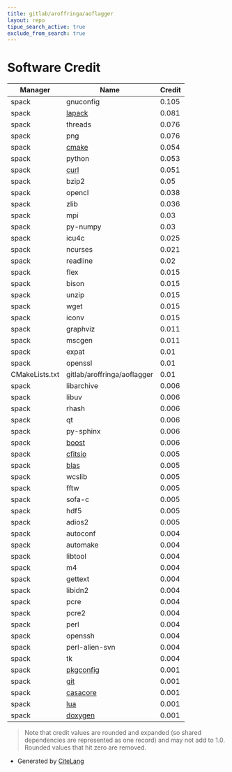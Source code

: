 ```yaml
---
title: gitlab/aroffringa/aoflagger
layout: repo
tipue_search_active: true
exclude_from_search: true
---
```

# Software Credit

|Manager|Name|Credit|
|-------|----|------|
|spack|gnuconfig|0.105|
|spack|[lapack](https://developer.arm.com/tools-and-software/server-and-hpc/downloads/arm-performance-libraries)|0.081|
|spack|threads|0.076|
|spack|png|0.076|
|spack|[cmake](https://www.cmake.org)|0.054|
|spack|python|0.053|
|spack|[curl](https://curl.se/)|0.051|
|spack|bzip2|0.05|
|spack|opencl|0.038|
|spack|zlib|0.036|
|spack|mpi|0.03|
|spack|py-numpy|0.03|
|spack|icu4c|0.025|
|spack|ncurses|0.021|
|spack|readline|0.02|
|spack|flex|0.015|
|spack|bison|0.015|
|spack|unzip|0.015|
|spack|wget|0.015|
|spack|iconv|0.015|
|spack|graphviz|0.011|
|spack|mscgen|0.011|
|spack|expat|0.01|
|spack|openssl|0.01|
|CMakeLists.txt|gitlab/aroffringa/aoflagger|0.01|
|spack|libarchive|0.006|
|spack|libuv|0.006|
|spack|rhash|0.006|
|spack|qt|0.006|
|spack|py-sphinx|0.006|
|spack|[boost](https://www.boost.org)|0.006|
|spack|[cfitsio](https://heasarc.gsfc.nasa.gov/fitsio/)|0.005|
|spack|[blas](https://cnugteren.github.io/clblast/clblast.html)|0.005|
|spack|wcslib|0.005|
|spack|fftw|0.005|
|spack|sofa-c|0.005|
|spack|hdf5|0.005|
|spack|adios2|0.005|
|spack|autoconf|0.004|
|spack|automake|0.004|
|spack|libtool|0.004|
|spack|m4|0.004|
|spack|gettext|0.004|
|spack|libidn2|0.004|
|spack|pcre|0.004|
|spack|pcre2|0.004|
|spack|perl|0.004|
|spack|openssh|0.004|
|spack|perl-alien-svn|0.004|
|spack|tk|0.004|
|spack|[pkgconfig](http://pkgconf.org/)|0.001|
|spack|[git](http://git-scm.com)|0.001|
|spack|[casacore](https://github.com/casacore/casacore)|0.001|
|spack|[lua](https://www.lua.org)|0.001|
|spack|[doxygen](https://github.com/doxygen/doxygen/)|0.001|


> Note that credit values are rounded and expanded (so shared dependencies are represented as one record) and may not add to 1.0. Rounded values that hit zero are removed.


- Generated by [CiteLang](https://github.com/vsoch/citelang)
